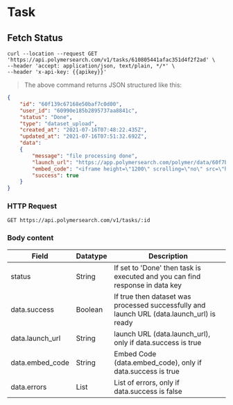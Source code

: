 # Task

## Fetch Status

```shell
curl --location --request GET 'https://api.polymersearch.com/v1/tasks/610805441afac351d4f2f2ad' \
--header 'accept: application/json, text/plain, */*' \
--header 'x-api-key: {{apikey}}'
```

> The above command returns JSON structured like this:
```json
{
    "id": "60f139c67168e50baf7c0d00",
    "user_id": "60990e185b2895737aa8841c",
    "status": "Done",
    "type": "dataset_upload",
    "created_at": "2021-07-16T07:48:22.435Z",
    "updated_at": "2021-07-16T07:51:32.692Z",
    "data":
    {
        "message": "file processing done",
        "launch_url": "https://app.polymersearch.com/polymer/data/60f7bdd7c07d8900b5ac60f8",
        "embed_code": "<iframe height=\"1200\" scrolling=\"no\" src=\"https://app.polymersearch.com/polymer/data/60f7bdd7c07d8900b5ac60f8\" style=\"overflow:hidden;height:100%;width:100%;position:absolute;top:0;left:0;right:0;bottom:0\" width=\"100%\"></iframe>",
        "success": true
    }
}
```

### HTTP Request

`GET https://api.polymersearch.com/v1/tasks/:id`

### Body content

Field | Datatype | Description
--------- | ------- | -----------
status | String | If set to 'Done' then task is executed and you can find response in data key
data.success | Boolean | If true then dataset was processed successfully and launch URL (data.launch_url) is ready
data.launch_url | String | launch URL (data.launch_url), only if data.success is true
data.embed_code | String | Embed Code (data.embed_code), only if data.success is true
data.errors | List | List of errors, only if data.success is false